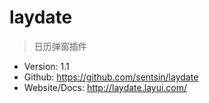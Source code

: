 # laydate

> 日历弹窗插件

* Version: 1.1
* Github: https://github.com/sentsin/laydate
* Website/Docs: http://laydate.layui.com/